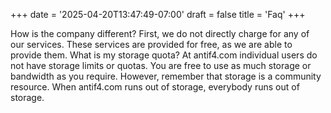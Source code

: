 +++
date = '2025-04-20T13:47:49-07:00'
draft = false
title = 'Faq'
+++


How is the company different?
First, we do not directly charge for any of our services. These services are provided for free, as we are able to provide them.
What is my storage quota?
At antif4.com individual users do not have storage limits or quotas. You are free to use as much storage or bandwidth as you require.
However, remember that storage is a community resource. When antif4.com runs out of storage, everybody runs out of storage.
